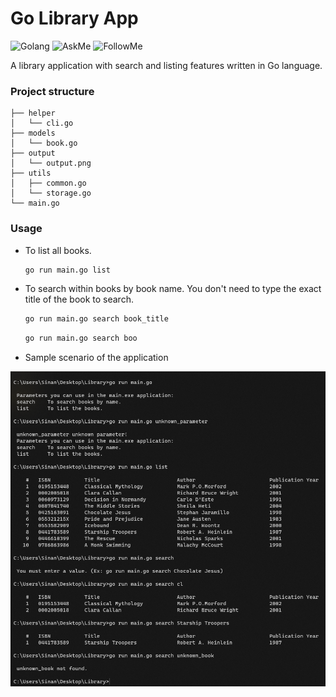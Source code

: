 # Go Library App
![Golang](https://img.shields.io/badge/go-1.17-green) ![AskMe](https://img.shields.io/badge/Ask%20me-anyting-orange) ![FollowMe](https://img.shields.io/github/followers/snndmr?style=social)

A library application with search and listing features written in Go language.

### Project structure

```properties
├── helper
│   └── cli.go
├── models
│   └── book.go
├── output
│   └── output.png
├── utils
│   ├── common.go
│   └── storage.go
└── main.go
```

### Usage
+ To list all books.
	```cmd
	go run main.go list
	```

+ To search within books by book name. You don't need to type the exact title of the book to search.
	```cmd
	go run main.go search book_title
	```
	
	```cmd
	go run main.go search boo
	```

+ Sample scenario of the application

![ExampleRun](output/output.png)
